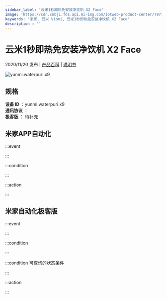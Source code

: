 ```yaml
---
sidebar_label: '云米1秒即热免安装净饮机 X2 Face'
image: 'https://cdn.cnbj1.fds.api.mi-img.com/iotweb-product-center/79773e17f112d605258bcc1cc3e102ab_168.png?GalaxyAccessKeyId=AKVGLQWBOVIRQ3XLEW&Expires=9223372036854775807&Signature=9V05OOG9t5igq9XP4ofyE57kaXc='
keywords: '米家, 云米 Viomi, 云米1秒即热免安装净饮机 X2 Face'
description : ''
---
```

# 云米1秒即热免安装净饮机 X2 Face

2020/11/20 发布 | [产品百科](https://home.mi.com/webapp/content/baike/product/index.html?model=yunmi.waterpuri.x9/) | [说明书](https://home.mi.com/views/introduction.html?model=yunmi.waterpuri.x9&region=cn)

![yunmi.waterpuri.x9](https://cdn.cnbj1.fds.api.mi-img.com/iotweb-product-center/79773e17f112d605258bcc1cc3e102ab_168.png?GalaxyAccessKeyId=AKVGLQWBOVIRQ3XLEW&Expires=9223372036854775807&Signature=9V05OOG9t5igq9XP4ofyE57kaXc=)

## 规格  
> 
**设备 ID** ：yunmi.waterpuri.x9  
**通讯协议** ：  
**极客版**  ： 待补充 


## 米家APP自动化  

:::event  

:::

:::condition  

:::

:::action   

:::

## 米家自动化极客版  

:::event  

:::

:::condition  

:::

:::condition 可查询的状态条件  

:::

:::action  

:::

        
